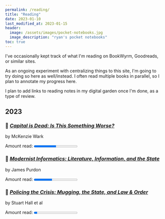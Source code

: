 ```yaml
---
permalink: /reading/
title: "Reading"
date: 2023-01-10
last_modified_at: 2023-01-15
header: 
  image: /assets/images/pocket-notebooks.jpg
  image_description: "ryan's pocket notebooks"
toc: true
---
```


I've occasionally kept track of what I'm reading on BookWyrm, Goodreads, or similar sites.  

As an ongoing experiment with centralizing things to this site, I'm going to try doing so here as well/instead. I often read multiple books in parallel, so I plan to annotate my progress here.  

I plan to add links to reading notes in my digital garden once I'm done, as a type of review.  

## 2023  

### :book: [_Capital is Dead: Is This Something Worse?_](https://www.worldcat.org/title/1083701098)  

by McKenzie Wark  

<label>Amount read:</label> <progress value="162" max="317">162 pages</progress>

### :book: [_Modernist Informatics: Literature, Information, and the State_](https://www.worldcat.org/title/910664411) 

by James Purdon  

<label>Amount read:</label> <progress value="93" max="224">93 pages</progress>

### :book: [_Policing the Crisis: Mugging, the State, and Law & Order_](https://www.worldcat.org/title/858750445)  

by Stuart Hall et al  

<label>Amount read: </label><progress value="33" max="451">33 pages</progress>